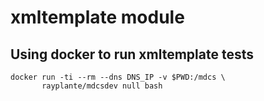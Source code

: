 # xmltemplate module

## Using docker to run xmltemplate tests

```
docker run -ti --rm --dns DNS_IP -v $PWD:/mdcs \
       rayplante/mdcsdev null bash
```
